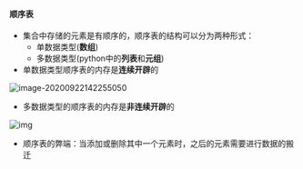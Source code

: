 #### 顺序表

- 集合中存储的元素是有顺序的，顺序表的结构可以分为两种形式：
  - 单数据类型(**数组**)
  - 多数据类型(python中的**列表**和**元组**)
- 单数据类型顺序表的内存是**连续开辟**的

![image-20200922142255050](C:\Users\huihuiyo\AppData\Roaming\Typora\typora-user-images\image-20200922142255050.png)

- 多数据类型的顺序表的内存是**非连续开辟**的

![img](https://img2018.cnblogs.com/blog/1489694/201903/1489694-20190314113805475-85347790.png)

- 顺序表的弊端：当添加或删除其中一个元素时，之后的元素需要进行数据的搬迁





